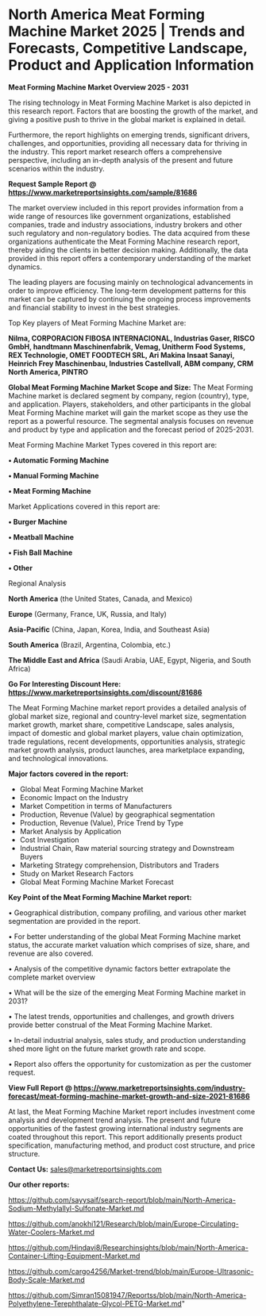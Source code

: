 # North America Meat Forming Machine Market 2025 | Trends and Forecasts, Competitive Landscape, Product and Application Information

<Strong> Meat Forming Machine Market Overview 2025 - 2031</strong>

The rising technology in Meat Forming Machine Market is also depicted in this research report. Factors that are boosting the growth of the market, and giving a positive push to thrive in the global market is explained in detail.

Furthermore, the report highlights on emerging trends, significant drivers, challenges, and opportunities, providing all necessary data for thriving in the industry. This report market research offers a comprehensive perspective, including an in-depth analysis of the present and future scenarios within the industry.

<strong>Request Sample Report @ <a href=https://www.marketreportsinsights.com/sample/81686>https://www.marketreportsinsights.com/sample/81686</a></strong>

The market overview included in this report provides information from a wide range of resources like government organizations, established companies, trade and industry associations, industry brokers and other such regulatory and non-regulatory bodies. The data acquired from these organizations authenticate the Meat Forming Machine research report, thereby aiding the clients in better decision making. Additionally, the data provided in this report offers a contemporary understanding of the market dynamics.

The leading players are focusing mainly on technological advancements in order to improve efficiency. The long-term development patterns for this market can be captured by continuing the ongoing process improvements and financial stability to invest in the best strategies.

Top Key players of Meat Forming Machine Market are:

<strong>Nilma, CORPORACION FIBOSA INTERNACIONAL, Industrias Gaser, RISCO GmbH, handtmann Maschinenfabrik, Vemag, Unitherm Food Systems, REX Technologie, OMET FOODTECH SRL, Ari Makina Insaat Sanayi, Heinrich Frey Maschinenbau, Industries Castellvall, ABM company, CRM North America, PINTRO</strong>

<strong><b>Global Meat Forming Machine Market Scope and Size:</b></strong>
The Meat Forming Machine market is declared segment by company, region (country), type, and application. Players, stakeholders, and other participants in the global Meat Forming Machine market will gain the market scope as they use the report as a powerful resource. The segmental analysis focuses on revenue and product by type and application and the forecast period of 2025-2031.

Meat Forming Machine Market Types covered in this report are:

<strong>• Automatic Forming Machine

• Manual Forming Machine

• Meat Forming Machine</strong>

Market Applications covered in this report are:

<strong>• Burger Machine

• Meatball Machine

• Fish Ball Machine

• Other</strong> 

Regional Analysis

<strong>North America</strong> (the United States, Canada, and Mexico)

<strong>Europe</strong> (Germany, France, UK, Russia, and Italy)

<strong>Asia-Pacific</strong> (China, Japan, Korea, India, and Southeast Asia)

<strong>South America</strong> (Brazil, Argentina, Colombia, etc.)

<strong>The Middle East and Africa</strong> (Saudi Arabia, UAE, Egypt, Nigeria, and South Africa)

<strong>Go For Interesting Discount Here: <a href=https://www.marketreportsinsights.com/discount/81686>https://www.marketreportsinsights.com/discount/81686</a></strong>

The Meat Forming Machine market report provides a detailed analysis of global market size, regional and country-level market size, segmentation market growth, market share, competitive Landscape, sales analysis, impact of domestic and global market players, value chain optimization, trade regulations, recent developments, opportunities analysis, strategic market growth analysis, product launches, area marketplace expanding, and technological innovations.

<strong><b>Major factors covered in the report:</b></strong>
<ul>
  <li>Global Meat Forming Machine Market </li>
  <li>Economic Impact on the Industry</li>
  <li>Market Competition in terms of Manufacturers</li>
  <li>Production, Revenue (Value) by geographical segmentation</li>
  <li>Production, Revenue (Value), Price Trend by Type</li>
  <li>Market Analysis by Application</li>
  <li>Cost Investigation</li>
  <li>Industrial Chain, Raw material sourcing strategy and Downstream Buyers</li>
  <li>Marketing Strategy comprehension, Distributors and Traders</li>
  <li>Study on Market Research Factors</li>
  <li>Global Meat Forming Machine Market Forecast</li>
</ul>

<strong><b>Key Point of the Meat Forming Machine Market report:</b></strong>

• Geographical distribution, company profiling, and various other market segmentation are provided in the report.

• For better understanding of the global Meat Forming Machine market status, the accurate market valuation which comprises of size, share, and revenue are also covered.

• Analysis of the competitive dynamic factors better extrapolate the complete market overview

• What will be the size of the emerging Meat Forming Machine market in 2031?

• The latest trends, opportunities and challenges, and growth drivers provide better construal of the Meat Forming Machine Market.

• In-detail industrial analysis, sales study, and production understanding shed more light on the future market growth rate and scope.

• Report also offers the opportunity for customization as per the customer request.

<strong><b>View Full Report @ <a href=https://www.marketreportsinsights.com/industry-forecast/meat-forming-machine-market-growth-and-size-2021-81686>https://www.marketreportsinsights.com/industry-forecast/meat-forming-machine-market-growth-and-size-2021-81686</a></b></strong>


At last, the Meat Forming Machine Market report includes investment come analysis and development trend analysis. The present and future opportunities of the fastest growing international industry segments are coated throughout this report. This report additionally presents product specification, manufacturing method, and product cost structure, and price structure.

<strong>Contact Us:</strong>
sales@marketreportsinsights.com

<strong>Our other reports:</strong>

<a href=https://github.com/sayysaif/search-report/blob/main/North-America-Sodium-Methylallyl-Sulfonate-Market.md>https://github.com/sayysaif/search-report/blob/main/North-America-Sodium-Methylallyl-Sulfonate-Market.md</a>

<a href=https://github.com/anokhi121/Research/blob/main/Europe-Circulating-Water-Coolers-Market.md>https://github.com/anokhi121/Research/blob/main/Europe-Circulating-Water-Coolers-Market.md</a>

<a href=https://github.com/Hindavi8/Researchinsights/blob/main/North-America-Container-Lifting-Equipment-Market.md>https://github.com/Hindavi8/Researchinsights/blob/main/North-America-Container-Lifting-Equipment-Market.md</a>

<a href=https://github.com/cargo4256/Market-trend/blob/main/Europe-Ultrasonic-Body-Scale-Market.md>https://github.com/cargo4256/Market-trend/blob/main/Europe-Ultrasonic-Body-Scale-Market.md</a>

<a href=https://github.com/Simran15081947/Reportss/blob/main/North-America-Polyethylene-Terephthalate-Glycol-PETG-Market.md>https://github.com/Simran15081947/Reportss/blob/main/North-America-Polyethylene-Terephthalate-Glycol-PETG-Market.md</a>"
